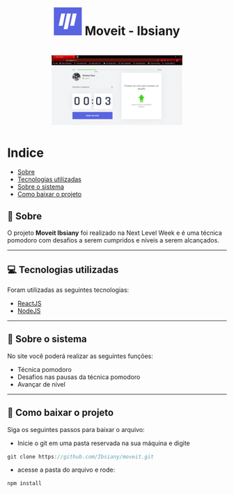 <h1 align="center">
    <img 
        src="./public/favicon.png" 
        alt="" 
    > Moveit - Ibsiany
    </img>
</h1>
<h1 align="center">
    <img 
        src="./public/site.gif"
    >
    </img>
</h1>

# Indice
- [Sobre](#-sobre)
- [Tecnologias utilizadas](#-tecnologias-utilizadas)
- [Sobre o sistema](#-sobre-o-sistema)
- [Como baixar o projeto](#-como-baixar-o-projeto)

## 👀 Sobre

O projeto **Moveit Ibsiany** foi realizado na Next Level Week e é uma técnica pomodoro com desafios a serem cumpridos e níveis a serem alcançados.

---

## 💻 Tecnologias utilizadas

Foram utilizadas as seguintes tecnologias:

- [ReactJS](https://pt-br.reactjs.org/)
- [NodeJS](https://nodejs.org/en/)

---

## 📲 Sobre o sistema

No site você poderá realizar as seguintes funções:

- Técnica pomodoro
- Desafios nas pausas da técnica pomodoro
- Avançar de nível

---

## 📁 Como baixar o projeto 

Siga os seguintes passos para baixar o arquivo:

- Inicie o git em uma pasta reservada na sua máquina e digite 
```js
git clone https://github.com/Ibsiany/moveit.git
```
- acesse a pasta do arquivo e rode:
```js
npm install
```

